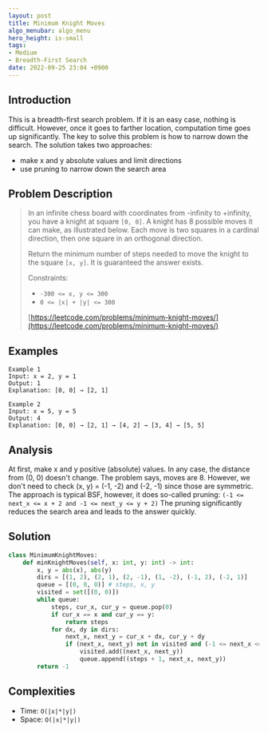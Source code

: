 ```yaml
---
layout: post
title: Minimum Knight Moves
algo_menubar: algo_menu
hero_height: is-small
tags:
- Medium
- Breadth-First Search
date: 2022-09-25 23:04 +0900
---
```

## Introduction
This is a breadth-first search problem.
If it is an easy case, nothing is difficult.
However, once it goes to farther location, computation time goes up significantly.
The key to solve this problem is how to narrow down the search.
The solution takes two approaches:
- make x and y absolute values and limit directions
- use pruning to narrow down the search area

## Problem Description
> In an infinite chess board with coordinates from -infinity to +infinity, you have a knight at square `[0, 0]`.
> A knight has 8 possible moves it can make, as illustrated below.
> Each move is two squares in a cardinal direction, then one square in an orthogonal direction.
> 
> Return the minimum number of steps needed to move the knight to the square `[x, y]`.
> It is guaranteed the answer exists.
>
> Constraints:
> - `-300 <= x, y <= 300`
> - `0 <= |x| + |y| <= 300`
>
> [https://leetcode.com/problems/minimum-knight-moves/](https://leetcode.com/problems/minimum-knight-moves/)

## Examples
```
Example 1
Input: x = 2, y = 1
Output: 1
Explanation: [0, 0] → [2, 1]
```

```
Example 2
Input: x = 5, y = 5
Output: 4
Explanation: [0, 0] → [2, 1] → [4, 2] → [3, 4] → [5, 5]
```

## Analysis
At first, make x and y positive (absolute) values.
In any case, the distance from (0, 0) doesn't change.
The problem says, moves are 8.
However, we don't need to check (x, y) = (-1, -2) and (-2, -1) since those are symmetric.
The approach is typical BSF, however, it does so-called pruning:
`(-1 <= next_x <= x + 2 and -1 <= next_y <= y + 2)`
The pruning significantly reduces the search area and leads to the answer quickly.

## Solution
```python
class MinimumKnightMoves:
    def minKnightMoves(self, x: int, y: int) -> int:
        x, y = abs(x), abs(y)
        dirs = [(1, 2), (2, 1), (2, -1), (1, -2), (-1, 2), (-2, 1)]
        queue = [(0, 0, 0)] # steps, x, y
        visited = set([(0, 0)])
        while queue:
            steps, cur_x, cur_y = queue.pop(0)
            if cur_x == x and cur_y == y:
                return steps
            for dx, dy in dirs:
                next_x, next_y = cur_x + dx, cur_y + dy
                if (next_x, next_y) not in visited and (-1 <= next_x <= x + 2 and -1 <= next_y <= y + 2):
                    visited.add((next_x, next_y))
                    queue.append((steps + 1, next_x, next_y))
        return -1
```

## Complexities
- Time: `O(|x|*|y|)`
- Space: `O(|x|*|y|)`

